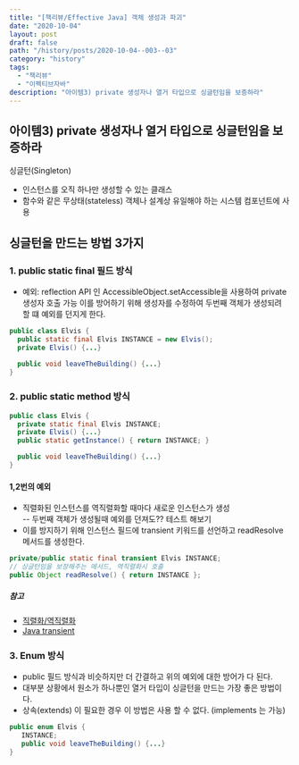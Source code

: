 ```yaml
---
title: "[책리뷰/Effective Java] 객체 생성과 파괴"
date: "2020-10-04"
layout: post
draft: false
path: "/history/posts/2020-10-04--003--03"
category: "history"
tags:
  - "책리뷰"
  - "이펙티브자바"
description: "아이템3) private 생성자나 열거 타입으로 싱글턴임을 보증하라"
---
```


## 아이템3) private 생성자나 열거 타입으로 싱글턴임을 보증하라
싱글턴(Singleton)
- 인스턴스를 오직 하나만 생성할 수 있는 클래스
- 함수와 같은 무상태(stateless) 객체나 설계상 유일해야 하는 시스템 컴포넌트에 사용

## 싱글턴을 만드는 방법 3가지
### 1. public static final 필드 방식
 - 예외: reflection API 인 AccessibleObject.setAccessible을 사용하여 private 생성자 호출 가능
   이를 방어하기 위해 생성자를 수정하여 두번째 객체가 생성되려 할 떄 예외를 던지게 한다.
   
```java
public class Elvis {
  public static final Elvis INSTANCE = new Elvis();
  private Elvis() {...}

  public void leaveTheBuilding() {...}
}
```

### 2. public static method 방식

```java
public class Elvis {
  private static final Elvis INSTANCE;
  private Elvis() {...}
  public static getInstance() { return INSTANCE; }

  public void leaveTheBuilding() {...}
}
```
#### 1,2번의 예외
- 직렬화된 인스턴스를 역직렬화할 때마다 새로운 인스턴스가 생성  
 -- 두번째 객체가 생성될때 예외를 던져도?? 테스트 해보기
- 이를 방지하기 위해 인스턴스 필드에 transient 키워드를 선언하고 readResolve 메서드를 생성한다.
```java
private/public static final transient Elvis INSTANCE;
// 싱글턴임을 보장해주는 메서드, 역직렬화시 호출
public Object readResolve() { return INSTANCE }; 
```

##### 참고   
- [직렬화/역직렬화](https://nesoy.github.io/articles/2018-04/Java-Serialize)
- [Java transient](https://nesoy.github.io/articles/2018-06/Java-transient)

### 3. Enum 방식
- public 필드 방식과 비슷하지만 더 간결하고 위의 예외에 대한 방어가 다 된다.
- 대부분 상황에서 원소가 하나뿐인 열거 타입이 싱글턴을 만드는 가장 좋은 방법이다.
- 상속(extends) 이 필요한 경우 이 방법은 사용 할 수 없다. (implements 는 가능)

```java
public enum Elvis {
   INSTANCE;
   public void leaveTheBuilding() {...}
}
``` 
